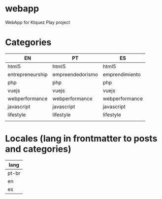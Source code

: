 # webapp
WebApp for Ktquez Play project

# Categories
| EN               | PT               | ES             |
|------------------|------------------|----------------|
| html5            | html5            | html5          |
| entrepreneurship | empreendedorismo | emprendimiento |
| php              | php              | php            |
| vuejs            | vuejs            | vuejs          |
| webperformance   | webperformance   | webperformance |
| javascript       | javascript       | javascript     |
| lifestyle        | lifestyle        | lifestyle      |
|                  |                  |                |

# Locales (lang in frontmatter to posts and categories)
| lang  |
|-------|
| pt-br |
| en    |
| es    |